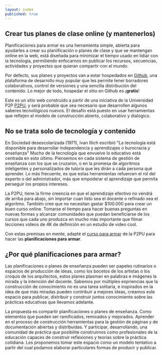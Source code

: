 ```yaml
---
layout: index
published: true
---
```



## Crear tus planes de clase online (y mantenerlos)

Planificaciones para armar es una herramienta simple, abierta para ayudarles a crear su planiificación o planes de clase y que se mantengan online en la web, está diseñada para minimizar el tiempo usado en lidiar con la tecnología, permitiendo enfocarnos en publicar los recursos, secuencias, actividades y proyectos que quieran compartir con el mundo.

Por defecto, sus planes y proyectos van a estar hospedados en [Github](https://github.com), una plataforma de desarrollo muy popular que les permite tener borradores colaborativos, control de versiones y una sencilla distribución del contenido. Lo mejor de todo, hospedar el sitio en Github es ¡**gratis**!



Este es un sitio web construido a partir de una iniciativa de la Universidad P2P [P2PU](https://p2pu.org), y será probable que sea necesario que desarrollen algunos saberes tecnológicos nuevos. El desafío está puesto en usar herramientas que reflejen el modelo de construcción abierto, colaborativo y dialógico.

## No se trata solo de tecnología y contenido

En Sociedad desescolarizada (1971), Ivan Illich escribió "La tecnología está disponible para desarrollar independencia y aprendizajes o burocracia y enseñanza" Mucho de la tecnología que envuelve lo educativo está centrada en esto último. Piensemos en cada sistema de gestión de enseñanza con los que se cruzaron, o en la promesa de algoritmos inteligentes y personalizados de tutoría que les dirán a cada persona qué aprender. Lo más frecuente, es que estas herramientas refuercen el rol del experto o del administrador, más que empoderar el aprendizaje que permita perseguir los propios intereses.

La P2PU, tiene la firme creencia en que el aprendizaje efectivo no vendrá de arriba para abajo, sin importar cuan listo sea el docente o refinado sea el algoritmo. También cree que no necesitan gastar $100.000 para crear un buen curso online. Tomarse el tiempo para hacer buenas preguntas en nuevas formas y alcanzar comunidades que puedan beneficiarse de los cursos que cada uno produzca en mucho más importante que filmar lecciones videos de 4K de definición en un estudio de video cool.

Con estas premisas en mente, adapté el [curso para armar](https://howto.p2pu.org) de la P2PU para hacer las **planificaciones para armar**.

## ¿Por qué planificaciones para armar?

Las planificaciones o planes de enseñanza pueden ser papeles rutinarios o espacios de producción de ideas, como los bocetos de los artistas o los croquis de los arquitectos, estos planes plasman en palabras e imágenes la mirada y la intención del docente. Sabemos por múltiples expriencias que la construcción de conocimiento no es una tarea solitaria, e inspirados en la idea de que más miradas pueden contribuir a mejores ideas, creamos este espacio para publicar, distribuir y construir juntos conocimiento sobre las prácticas educativas que llevamos adelante.

La propuesta es compartir planificaciones o planes de enseñanza. Como elementos que pueden ser ramificados, remixados y mejorados. Aprender en el proceso de construcción herramientas para la gestión de páginas y de documentación abiertas y distribuidas. Y participar, desarrollando, una comunidad de práctica que posibilite construirnos como profesionales de la educación capaces de construir reflexiones y teorías sobre la práctica cotidiana. Les proponemos tomar este espacio como un modelo tentativo a partir del cual podamos elaborar particulares formas de producir y publicar.
